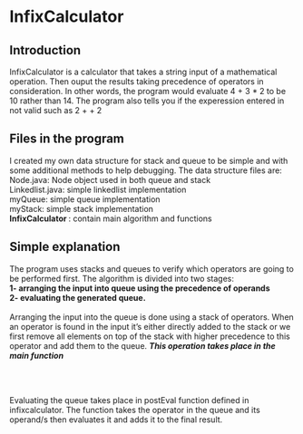 # InfixCalculator

<h2> Introduction </h2>

InfixCalculator is a calculator that takes a string input of a mathematical operation. Then ouput the results taking precedence of operators in consideration. In other words, the program would evaluate 4 + 3 * 2 to be 10 rather than 14. The program also tells you if the experession entered in not valid such as 2 + + 2
<br>
<h2>Files in the program</h2>
I created my own data structure for stack and queue to be simple and with some additional methods to help debugging. The data structure files are:<br>
Node.java: Node object used in both queue and stack<br>
Linkedlist.java: simple linkedlist implementation<br>
myQueue: simple queue implementation <br>
myStack: simple stack implementation <br>
<strong>InfixCalculator </strong>: contain main algorithm and functions <br>
<h2>Simple explanation </h2>

The program uses stacks and queues to verify which operators are going to be performed first. The algorithm is divided into two stages: <br>
<strong>1- arranging the input into queue using the precedence of operands<br>
  2- evaluating the generated queue.</strong>
  <br><br>
 Arranging the input into the queue is done using a stack of  operators. When an operator is found in the input it’s either directly added to the stack or we first remove all elements on top of the stack with higher precedence to this operator and add them to the queue. <i><strong>This operation takes place in the main function</i></strong>

<br><br>

Evaluating the queue takes place in postEval function defined in infixcalculator. The function takes the operator in the queue and its operand/s then evaluates it and adds it to the final result. <br>


